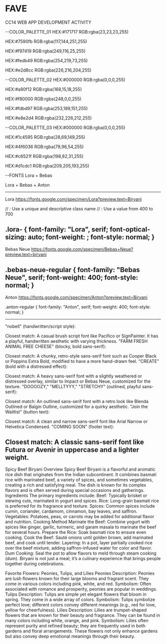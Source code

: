 # FAVE
CC14 WEB APP DEVELOPMENT ACTIVITY

--COLOR_PALETTE_01
HEX:#171717 RGB:rgba(23,23,23,255)

HEX:#7590fb RGB:rgba(117,144,251,255)

HEX:#f97419 RGB:rgba(249,116,25,255)

HEX:#fedb49 RGB:rgba(254,219,73,255)

HEX:#e2d8cc RGB:rgba(226,216,204,255)

--COLOR_PALETTE_02
HEX:#000000 RGB:rgba(0,0,0,255)

HEX:#a80f12 RGB:rgba(168,15,18,255)

HEX:#f80000 RGB:rgba(248,0,0,255)

HEX:#fdbd97 RGB:rgba(253,189,151,255)

HEX:#e8e2d4 RGB:rgba(232,226,212,255)

--COLOR_PALETTE_03
HEX:#000000 RGB:rgba(0,0,0,255)

HEX:#1c4595 RGB:rgba(28,69,149,255)

HEX:#4f6036 RGB:rgba(79,96,54,255)

HEX:#c6521f RGB:rgba(198,82,31,255)

HEX:#d1cdc1 RGB:rgba(209,205,193,255)

--FONTS
Lora + Bebas
<style>
@import url('https://fonts.googleapis.com/css2?family=Bebas+Neue&family=Lora:ital,wght@0,400..700;1,400..700&display=swap');
</style>

Lora + Bebas + Anton
<style>
@import url('https://fonts.googleapis.com/css2?family=Anton&family=Bebas+Neue&family=Lora:ital,wght@0,400..700;1,400..700&display=swap');
</style>

----------------------------------

Lora https://fonts.google.com/specimen/Lora?preview.text=Biryani
<style>
@import url('https://fonts.googleapis.com/css2?family=Lora:ital,wght@0,400..700;1,400..700&display=swap');
</style>
// <uniquifier>: Use a unique and descriptive class name
// <weight>: Use a value from 400 to 700

.lora-<uniquifier> {
  font-family: "Lora", serif;
  font-optical-sizing: auto;
  font-weight: <weight>;
  font-style: normal;
}
-----------------------------------
Bebas Neue https://fonts.google.com/specimen/Bebas+Neue?preview.text=biryani
<style>
@import url('https://fonts.googleapis.com/css2?family=Bebas+Neue&display=swap');
</style>

.bebas-neue-regular {
  font-family: "Bebas Neue", serif;
  font-weight: 400;
  font-style: normal;
}
----------------------------------
Anton https://fonts.google.com/specimen/Anton?preview.text=Biryani
<style>
@import url('https://fonts.googleapis.com/css2?family=Anton&display=swap');
</style>

.anton-regular {
  font-family: "Anton", serif;
  font-weight: 400;
  font-style: normal;
}

---------------------------------
"nobell" (handwritten/script style):

Closest match: A casual brush script font like Pacifico or SignPainter. It has a playful, handwritten aesthetic with varying thickness.
"FARM FRESH ANIMAL FREE CHEESE" (blocky, bold sans-serif):

Closest match: A chunky, retro-style sans-serif font such as Cooper Black or Poppins Extra Bold, modified to have a more hand-drawn feel.
"CREATE" (bold with a distressed effect):

Closest match: A heavy sans-serif font with a slightly weathered or distressed overlay, similar to Impact or Bebas Neue, customized for the texture.
"DOOOOZY," "MELLTYYY," "STRETCHY" (outlined, playful sans-serif):

Closest match: An outlined sans-serif font with a retro look like Blenda Outlined or Balgin Outline, customized for a quirky aesthetic.
"Join the Waitlist" (button text):

Closest match: A clean and narrow sans-serif font like Arial Narrow or Helvetica Condensed.
"COMING SOON" (footer text):

Closest match: A classic sans-serif font like Futura or Avenir in uppercase and a lighter weight.
-------------------------------------

Spicy Beef Biryani
Overview
Spicy Beef Biryani is a flavorful and aromatic rice dish that originates from the Indian subcontinent. It combines basmati rice with marinated beef, a variety of spices, and sometimes vegetables, creating a rich and satisfying meal. The dish is known for its complex flavors and is often served during special occasions and gatherings.
Ingredients
The primary ingredients include:
Beef: Typically brisket or stewing cuts, marinated in yogurt and spices.
Rice: Long-grain basmati rice is preferred for its fragrance and texture.
Spices: Common spices include cumin, coriander, cardamom, cinnamon, bay leaves, and saffron.
Vegetables: Potatoes, peas, or carrots may be added for additional flavor and nutrition.
Cooking Method
Marinate the Beef: Combine yogurt with spices like ginger, garlic, turmeric, and garam masala to marinate the beef for several hours.
Prepare the Rice: Soak basmati rice to ensure even cooking.
Cook the Beef: Sauté onions until golden brown, add marinated beef, and cook until tender.
Layering: In a pot, layer partially cooked rice over the beef mixture, adding saffron-infused water for color and flavor.
Dum Cooking: Seal the pot to allow flavors to meld through steam cooking (dum).
Biryani is not just a meal; it’s a culinary experience that brings people together during celebrations.

Favorite Flowers: Peonies, Tulips, and Lilies
Peonies
Description: Peonies are lush flowers known for their large blooms and fragrant scent. They come in various colors including pink, white, and red.
Symbolism: Often associated with romance and prosperity, peonies are popular in weddings.
Tulips
Description: Tulips are simple yet elegant flowers that bloom in spring. They come in a wide array of colors.
Symbolism: Tulips symbolize perfect love; different colors convey different meanings (e.g., red for love, yellow for cheerfulness).
Lilies
Description: Lilies are trumpet-shaped flowers that are known for their beauty and fragrance. They can be found in many colors including white, orange, and pink.
Symbolism: Lilies often represent purity and refined beauty; they are frequently used in both gardens and floral arrangements.
These flowers not only enhance gardens but also convey deep emotional meanings through their beauty.